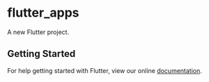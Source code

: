 # flutter_apps

A new Flutter project.

## Getting Started

For help getting started with Flutter, view our online
[documentation](https://flutter.io/).
